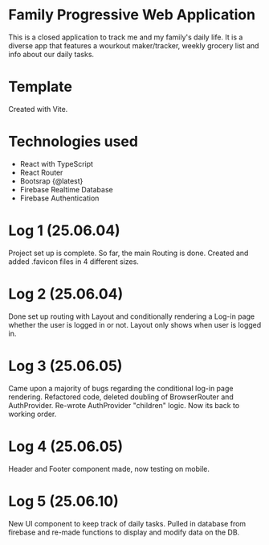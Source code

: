 # Family Progressive Web Application

This is a closed application to track me and my family's daily life. It is a diverse app that features a wourkout maker/tracker, weekly grocery list and info about our daily tasks.

# Template

Created with Vite.

# Technologies used
- React with TypeScript
- React Router
- Bootsrap {@latest}
- Firebase Realtime Database
- Firebase Authentication

# Log 1 (25.06.04)

Project set up is complete. So far, the main Routing is done. Created and added .favicon files in 4 different sizes.

# Log 2 (25.06.04)

Done set up routing with Layout and conditionally rendering a Log-in page whether the user is logged in or not. Layout only shows when user is logged in.

# Log 3 (25.06.05)

Came upon a majority of bugs regarding the conditional log-in page rendering. Refactored code, deleted doubling of BrowserRouter and AuthProvider. Re-wrote AuthProvider "children" logic. Now its back to working order.

# Log 4 (25.06.05)

Header and Footer component made, now testing on mobile.

# Log 5 (25.06.10)

New UI component to keep track of daily tasks. Pulled in database from firebase and re-made functions to display and modify data on the DB.